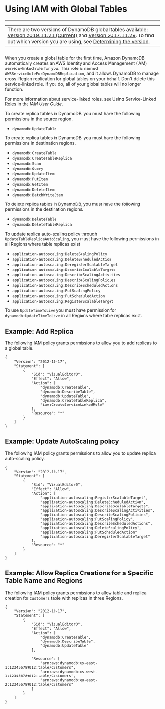 # Using IAM with Global Tables<a name="V2gt_IAM"></a>


****  

|  | 
| --- |
| There are two versions of DynamoDB global tables available: [Version 2019\.11\.21 \(Current\)](globaltables.V2.md) and [Version 2017\.11\.29](globaltables.V1.md)\. To find out which version you are using, see [Determining the version](globaltables.DetermineVersion.md)\. | 

## <a name="V2globaltables_reqs_bestpractices.permissions-model"></a>

When you create a global table for the first time, Amazon DynamoDB automatically creates an AWS Identity and Access Management \(IAM\) service\-linked role for you\. This role is named `AWSServiceRoleForDynamoDBReplication`, and it allows DynamoDB to manage cross\-Region replication for global tables on your behalf\. Don't delete this service\-linked role\. If you do, all of your global tables will no longer function\.

For more information about service\-linked roles, see [Using Service\-Linked Roles](https://docs.aws.amazon.com/IAM/latest/UserGuide/using-service-linked-roles.html) in the *IAM User Guide*\.

To create replica tables in DynamoDB, you must have the following permissions in the source region\.
+ `dynamodb:UpdateTable`

To create replica tables in DynamoDB, you must have the following permissions in destination regions\.
+ `dynamodb:CreateTable`
+ `dynamodb:CreateTableReplica`
+ `dynamodb:Scan`
+ `dynamodb:Query`
+ `dynamodb:UpdateItem`
+ `dynamodb:PutItem`
+ `dynamodb:GetItem`
+ `dynamodb:DeleteItem`
+ `dynamodb:BatchWriteItem`

To delete replica tables in DynamoDB, you must have the following permissions in the destination regions\.
+ `dynamodb:DeleteTable`
+ `dynamodb:DeleteTableReplica`

To update replica auto\-scaling policy through `UpdateTableReplicaAutoScaling`, you must have the following permissions in all Regions where table replicas exist
+ `application-autoscaling:DeleteScalingPolicy`
+ `application-autoscaling:DeleteScheduledAction`
+ `application-autoscaling:DeregisterScalableTarget`
+ `application-autoscaling:DescribeScalableTargets`
+ `application-autoscaling:DescribeScalingActivities`
+ `application-autoscaling:DescribeScalingPolicies`
+ `application-autoscaling:DescribeScheduledActions`
+ `application-autoscaling:PutScalingPolicy`
+ `application-autoscaling:PutScheduledAction`
+ `application-autoscaling:RegisterScalableTarget`

To use `UpdateTimeToLive` you must have permission for `dynamodb:UpdateTimeToLive` in all Regions where table replicas exist\.

## Example: Add Replica<a name="V2access-policy-gt-example1"></a>

The following IAM policy grants permissions to allow you to add replicas to a global table\.

```
{
    "Version": "2012-10-17",
    "Statement": [
        {
            "Sid": "VisualEditor0",
            "Effect": "Allow",
            "Action": [
                "dynamodb:CreateTable",
                "dynamodb:DescribeTable",
                "dynamodb:UpdateTable",
                "dynamodb:CreateTableReplica",
                "iam:CreateServiceLinkedRole"
            ],
            "Resource": "*"
        }
    ]
}
```

## Example: Update AutoScaling policy<a name="V2access-policy-gt-example2"></a>

The following IAM policy grants permissions to allow you to update replica auto\-scaling policy\.

```
{
    "Version": "2012-10-17",
    "Statement": [
        {
            "Sid": "VisualEditor0",
            "Effect": "Allow",
            "Action": [
                "application-autoscaling:RegisterScalableTarget",
                "application-autoscaling:DeleteScheduledAction",
                "application-autoscaling:DescribeScalableTargets",
                "application-autoscaling:DescribeScalingActivities",
                "application-autoscaling:DescribeScalingPolicies",
                "application-autoscaling:PutScalingPolicy",
                "application-autoscaling:DescribeScheduledActions",
                "application-autoscaling:DeleteScalingPolicy",
                "application-autoscaling:PutScheduledAction",
                "application-autoscaling:DeregisterScalableTarget"
            ],
            "Resource": "*"
        }
    ]
}
```

## Example: Allow Replica Creations for a Specific Table Name and Regions<a name="V2access-policy-gt-example3"></a>

The following IAM policy grants permissions to allow table and replica creation for `Customers` table with replicas in three Regions\.

```
{
    "Version": "2012-10-17",
    "Statement": [
        {
            "Sid": "VisualEditor0",
            "Effect": "Allow",
            "Action": [
                "dynamodb:CreateTable",
                "dynamodb:DescribeTable",                
                "dynamodb:UpdateTable"
            ],
            
            "Resource": [
                "arn:aws:dynamodb:us-east-1:123456789012:table/Customers",
                "arn:aws:dynamodb:us-west-1:123456789012:table/Customers",
                "arn:aws:dynamodb:eu-east-2:123456789012:table/Customers"
            ]
        }
    ]
}
```